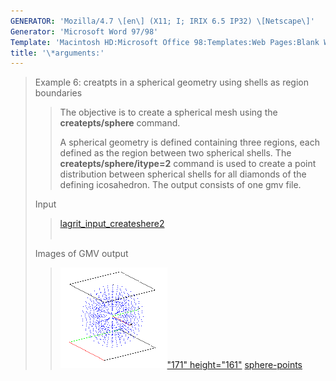 ```yaml
---
GENERATOR: 'Mozilla/4.7 \[en\] (X11; I; IRIX 6.5 IP32) \[Netscape\]'
Generator: 'Microsoft Word 97/98'
Template: 'Macintosh HD:Microsoft Office 98:Templates:Web Pages:Blank Web Page'
title: '\*arguments:'
---
```


> Example 6: creatpts in a spherical geometry using shells as region
> boundaries
>
> > The objective is to create a spherical mesh using the
> > **createpts/sphere** command.
> >
> > A spherical geometry is defined containing three regions, each
> > defined as the region between two spherical shells. The
> > **createpts/sphere/itype=2** command is used to create a point
> > distribution between spherical shells for all diamonds of the
> > defining icosahedron. The output consists of one gmv file.
>
> Input     
>
> > [lagrit\_input\_createshere2](../input_output/lagrit_input_createsphere2)\
> >  
>
> Images of GMV output
>
> > [![](image/image6tn.gif)"171"
> > height="161"](image/image6.gif) [sphere-points](image/image6.gif)
